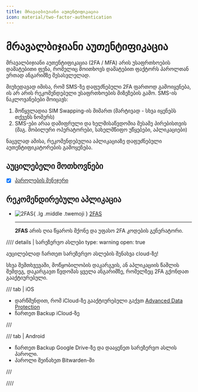```yaml
---
title: მრავალბიჯიანი აუთენტიფიკაცია
icon: material/two-factor-authentication
---
```


# მრავალბიჯიანი აუთენტიფიკაცია

მრავალბიჯიანი აუთენტიფიკაცია (2FA / MFA) არის უსაფრთხოების დამატებითი ფენა, 
რომელიც მოითხოვს დამატებით ფაქტორს პაროლთან ერთად ანგარიშზე შესასვლელად. 

მიუხედავად იმისა, რომ SMS-ზე დაფუძნებული 2FA ფართოდ გამოიყენება, ის არ არის რეკომენდებული 
უსაფრთხოების მიზეზების გამო. SMS-ის ნაკლოვანებები მოიცავს:

1. მოწყვლადია SIM Swapping-ის მიმართ (მარტივად - სხვა იყენებს თქვენს ნომერს)
2. SMS-ები არაა დაშიფრული და ხელმისაწვდომია მესამე პირებისთვის (მაგ. მობილური ოპერატორები, სახელმწიფო უწყებები, აპლიკაციები)

ნაცვლად ამისა, რეკომენდებულია აპლიკაციაზე დაფუძნებული აუთენტიფიკატორების გამოყენება.

## აუცილებელი მოთხოვნები

- [x] [პაროლების მენეჯერი](passwords.md)

## რეკომენდირებული აპლიკაცია

<div class="grid cards" markdown>

- ![2FAS](../assets/img/logo/2fas.svg){ .lg .middle .twemoji } [2FAS](https://2fas.com/)

    ---
    **2FAS** არის ღია წყაროს მქონე და უფასო 2FA კოდების გენერატორი.

</div>

//// details | სარეზერვო ასლები
    type: warning
    open: true

აუცილებლად ჩართეთ სარეზერვო ასლების შენახვა cloud-ზე!

სხვა შემთხვევაში, მოწყობილობის დაკარგვის,
ან აპლიკაციის წაშლის შემდეგ, დაკარგავთ წვდომას ყველა ანგარიშზე, რომელზეც 2FA გქონდათ გააქტიურებული.

/// tab | iOS
- დარწმუნდით, რომ iCloud-ზე გააქტიურებული გაქვთ [Advanced Data Protection](macos.md#advanced-data-protection)
- ჩართეთ Backup iCloud-ზე

///

/// tab | Android

- ჩართეთ Backup Google Drive-ზე და დააყენეთ სარეზერვო ასლის პაროლი. 
- პაროლი შეინახეთ Bitwarden-ში

///

////

